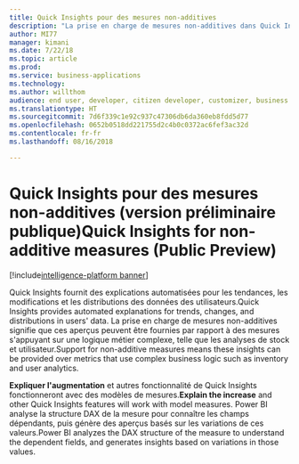```yaml
---
title: Quick Insights pour des mesures non-additives
description: "La prise en charge de mesures non-additives dans Quick Insights permettra de fournir ces aperçus par rapport à des mesures s'appuyant sur une logique métier complexe, telle que les analyses de stock et utilisateur"
author: MI77
manager: kimani
ms.date: 7/22/18
ms.topic: article
ms.prod: 
ms.service: business-applications
ms.technology: 
ms.author: willthom
audience: end user, developer, citizen developer, customizer, business analyst, IT pro
ms.translationtype: HT
ms.sourcegitcommit: 7d6f339c1e92c937c47306db6da360eb8fdd5d77
ms.openlocfilehash: 0652b0518dd221755d2c4b0c0372ac6fef3ac32d
ms.contentlocale: fr-fr
ms.lasthandoff: 08/16/2018

---
```


# <a name="quick-insights-for-non-additive-measures-public-preview"></a><span data-ttu-id="94ac4-103">Quick Insights pour des mesures non-additives (version préliminaire publique)</span><span class="sxs-lookup"><span data-stu-id="94ac4-103">Quick Insights for non-additive measures (Public Preview)</span></span>

[!include[intelligence-platform banner](../../includes/intelligence-platform.md)]

<span data-ttu-id="94ac4-104">Quick Insights fournit des explications automatisées pour les tendances, les modifications et les distributions des données des utilisateurs.</span><span class="sxs-lookup"><span data-stu-id="94ac4-104">Quick Insights provides automated explanations for trends, changes, and distributions in users' data.</span></span> <span data-ttu-id="94ac4-105">La prise en charge de mesures non-additives signifie que ces aperçus peuvent être fournies par rapport à des mesures s'appuyant sur une logique métier complexe, telle que les analyses de stock et utilisateur.</span><span class="sxs-lookup"><span data-stu-id="94ac4-105">Support for non-additive measures means these insights can be provided over metrics that use complex business logic such as inventory and user analytics.</span></span> 

<span data-ttu-id="94ac4-106">**Expliquer l'augmentation** et autres fonctionnalité de Quick Insights fonctionneront avec des modèles de mesures.</span><span class="sxs-lookup"><span data-stu-id="94ac4-106">**Explain the increase** and other Quick Insights features will work with model measures.</span></span> <span data-ttu-id="94ac4-107">Power BI analyse la structure DAX de la mesure pour connaître les champs dépendants, puis génère des aperçus basés sur les variations de ces valeurs.</span><span class="sxs-lookup"><span data-stu-id="94ac4-107">Power BI analyzes the DAX structure of the measure to understand the dependent fields, and generates insights based on variations in those values.</span></span>

<!--
### Who uses this feature
This feature is intended for all report users. It works without any additional setup. 
## Status
### Development status
In development
#### Target timeframe
October ‘18
-->

